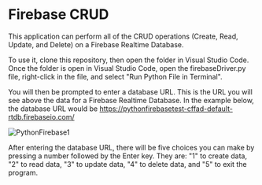 # Firebase CRUD

This application can perform all of the CRUD operations (Create, Read, Update, and Delete) on a Firebase Realtime Database.  

To use it, clone this repository, then open the folder in Visual Studio Code.  Once the folder is open in Visual Studio Code, open the firebaseDriver.py file, right-click in the file, and select "Run Python File in Terminal".

You will then be prompted to enter a database URL.  This is the URL you will see above the data for a Firebase Realtime Database.  In the example below, the database URL would be https://pythonfirebasetest-cffad-default-rtdb.firebaseio.com/

![PythonFirebase1](https://user-images.githubusercontent.com/43326454/158519236-ac7f6106-301a-4edf-b60b-e4d837fbedfe.jpg)

After entering the database URL, there will be five choices you can make by pressing a number followed by the Enter key.  They are: "1" to create data, "2" to read data, "3" to update data, "4" to delete data, and "5" to exit the program.
